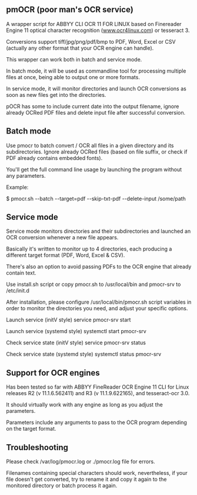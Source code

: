 ## pmOCR (poor man's OCR service)

A wrapper script for ABBYY CLI OCR 11 FOR LINUX based on Finereader Engine 11 optical character recognition (www.ocr4linux.com) or tesseract 3.

Conversions support tiff/jpg/png/pdf/bmp to PDF, Word, Excel or CSV (actually any other format that your OCR engine can handle).

This wrapper can work both in batch and service mode.

In batch mode, it will be used as commandline tool for processing multiple files at once, being able to output one or more formats.

In service mode, it will monitor directories and launch OCR conversions as soon as new files get into the directories.

pOCR has some to include current date into the output filename, ignore already OCRed PDF files and delete input file after successful conversion.

## Batch mode

Use pmocr to batch convert / OCR all files in a given directory and its subdirectories. Ignore already OCRed files (based on file suffix, or check if PDF already contains embedded fonts).

You'll get the full command line usage by launching the program without any parameters.

Example:

$ pmocr.sh --batch --target=pdf --skip-txt-pdf --delete-input /some/path

## Service mode

Service mode monitors directories and their subdirectories and launched an OCR conversion whenever a new file appears.

Basically it's written to monitor up to 4 directories, each producing a different target format (PDF, Word, Excel & CSV).

There's also an option to avoid passing PDFs to the OCR engine that already contain text.


Use install.sh script or copy pmocr.sh to /usr/local/bin and pmocr-srv to /etc/init.d

After installation, please configure /usr/local/bin/pmocr.sh script variables in order to monitor the directories you need, and adjust your specific options.

Launch service (initV style)
service pmocr-srv start

Launch service (systemd style)
systemctl start pmocr-srv

Check service state (initV style)
service pmocr-srv status

Check service state (systemd style)
systemctl status pmocr-srv

## Support for OCR engines

Has been tested so far with ABBYY FineReader OCR Engine 11 CLI for Linux releases R2 (v 11.1.6.562411) and R3 (v 11.1.9.622165), and tesseract-ocr 3.0.

It should virtually work with any engine as long as you adjust the parameters.

Parameters include any arguments to pass to the OCR program depending on the target format.

## Troubleshooting

Please check /var/log/pmocr.log or ./pmocr.log file for errors.

Filenames containing special characters should work, nevertheless, if your file doesn't get converted, try to rename it and copy it again to the monitored directory or batch process it again.
